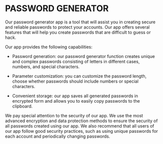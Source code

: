 # PASSWORD GENERATOR

Our password generator app is a tool that will assist you in creating secure and reliable passwords to protect your accounts. Our app offers several features that will help you create passwords that are difficult to guess or hack.

Our app provides the following capabilities:

-   Password generation: our password generator function creates unique and complex passwords consisting of letters in different cases, numbers, and special characters.

-   Parameter customization: you can customize the password length, choose whether passwords should include numbers or special characters.

-   Convenient storage: our app saves all generated passwords in encrypted form and allows you to easily copy passwords to the clipboard.

We pay special attention to the security of our app. We use the most advanced encryption and data protection methods to ensure the security of all passwords created using our app. We also recommend that all users of our app follow good security practices, such as using unique passwords for each account and periodically changing passwords.
